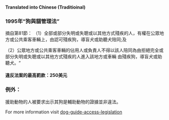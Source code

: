 #### **Translated into Chinese (Traditioinal)**

### 1995年“狗與貓管理法”

摘自第81節：
（1）全部或部分失明或失聰或以其他方式殘疾的人，有權在公眾地方或公共乘客車輛上，由認可殘疾狗，導盲犬或助聽犬陪同;及

（2）公眾地方或公共乘客車輛的佔用人或負責人不得以該人陪同為由拒絕完全或部分失明或失聰或以其他方式殘疾的人進入該地方或車輛 由殘疾狗，導盲犬或助聽犬。“

#### 違反法案的最高罰款：250美元

### 例外：
援助動物的人被要求出示其狗是輔助動物的證據並非違法。

For more information visit [dog-guide-access-legislation](https://www.bca.org.au/dog-guide-access-legislation/)